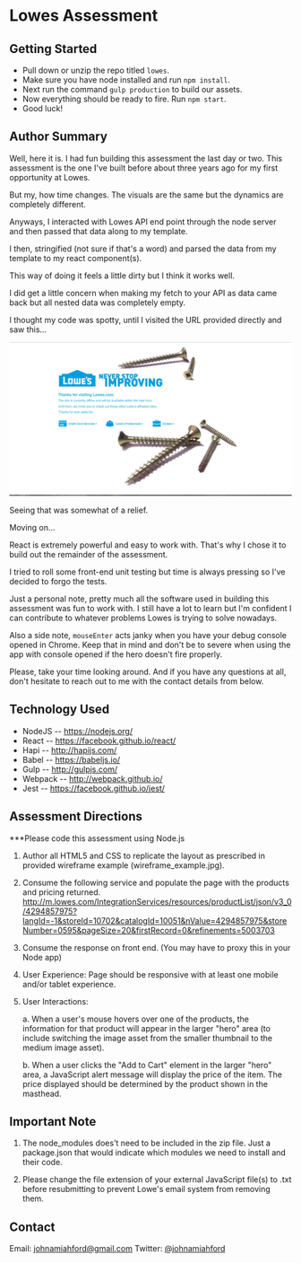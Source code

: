 # Lowes Assessment

## Getting Started

* Pull down or unzip the repo titled `lowes`.
* Make sure you have node installed and run `npm install`.
* Next run the command `gulp production` to build our assets.
* Now everything should be ready to fire. Run `npm start`.
* Good luck!

## Author Summary
Well, here it is. I had fun building this assessment the last day or two. This assessment is the one I've built before about three years ago for my first opportunity at Lowes.

But my, how time changes. The visuals are the same but the dynamics are completely different.

Anyways, I interacted with Lowes API end point through the node server and then passed that data along to my template.

I then, stringified (not sure if that's a word) and parsed the data from my template to my react component(s).

This way of doing it feels a little dirty but I think it works well.

I did get a little concern when making my fetch to your API as data came back but all nested data was completely empty.

I thought my code was spotty, until I visited the URL provided directly and saw this...

![Offline](./public/images/screengrab.jpg)

Seeing that was somewhat of a relief.

Moving on...

React is extremely powerful and easy to work with. That's why I chose it to build out the remainder of the assessment.

I tried to roll some front-end unit testing but time is always pressing so I've decided to forgo the tests.

Just a personal note, pretty much all the software used in building this assessment was fun to work with. I still have a lot to learn but I'm confident I can contribute to whatever problems Lowes is trying to solve nowadays.

Also a side note, `mouseEnter` acts janky when you have your debug console opened in Chrome. Keep that in mind and don't be to severe when using the app with console opened if the hero doesn't fire properly.

Please, take your time looking around. And if you have any questions at all, don't hesitate to reach out to me with the contact details from below.

## Technology Used

* NodeJS -- <https://nodejs.org/>
* React -- <https://facebook.github.io/react/>
* Hapi -- <http://hapijs.com/>
* Babel -- <https://babeljs.io/>
* Gulp -- <http://gulpjs.com/>
* Webpack -- <http://webpack.github.io/>
* Jest -- <https://facebook.github.io/jest/>

## Assessment Directions

***Please code this assessment using Node.js

1.  Author all HTML5 and CSS to replicate the layout as prescribed in provided wireframe example (wireframe_example.jpg).

2.  Consume the following service and populate the page with the products and pricing returned. http://m.lowes.com/IntegrationServices/resources/productList/json/v3_0/4294857975?langId=-1&storeId=10702&catalogId=10051&nValue=4294857975&storeNumber=0595&pageSize=20&firstRecord=0&refinements=5003703


3. Consume the response on front end. (You may have to proxy this in your Node app)

4.  User Experience: Page should be responsive with at least one mobile and/or tablet experience.

5.  User Interactions:

	a.  When a user's mouse hovers over one of the products, the information for that product will appear in the larger "hero" area (to include switching the image asset from the smaller thumbnail to the medium image asset).

	b.  When a user clicks the "Add to Cart" element in the larger "hero" area, a JavaScript alert message will display the price of the item. The price displayed should be determined by the product shown in the masthead.

## Important Note
1. The node_modules does’t need to be included in the zip file. Just a package.json that would indicate which modules we need to install and their code.

2. Please change the file extension of your external JavaScript file(s) to .txt before resubmitting to prevent Lowe's email system from removing them.


## Contact

Email: [johnamiahford@gmail.com](mailto:johnamiahford@gmail.com)
Twitter: [@johnamiahford](http://www.twitter.com/johnamiahford)
